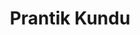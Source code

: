 ---
title: "Prantik Kundu"
presenter_id: prantik_kundu
permalink: /member_full_publications/prantik_kundu
layout: member_all_publications
---